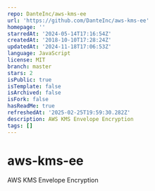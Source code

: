 ```yaml
---
repo: DanteInc/aws-kms-ee
url: 'https://github.com/DanteInc/aws-kms-ee'
homepage: ''
starredAt: '2024-05-14T17:16:54Z'
createdAt: '2018-10-10T17:28:24Z'
updatedAt: '2024-11-18T17:06:53Z'
language: JavaScript
license: MIT
branch: master
stars: 2
isPublic: true
isTemplate: false
isArchived: false
isFork: false
hasReadMe: true
refreshedAt: '2025-02-25T19:59:30.282Z'
description: AWS KMS Envelope Encryption
tags: []
---
```


# aws-kms-ee
AWS KMS Envelope Encryption

